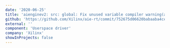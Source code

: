 ```yaml
---
date: '2020-06-25'
title: 'aienginev2: src: global: Fix unused variable compiler warning(aieml)'
github: 'https://github.com/Xilinx/aie-rt/commit/752675d06620babaaba4ce3ccdfa5470034a5596'
external: ''
component: 'Userspace driver'
company: 'Xilinx'
showInProjects: false
---
```


